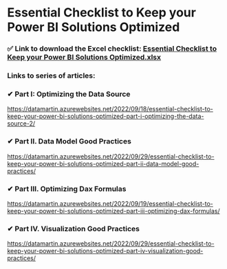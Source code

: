 # Essential Checklist to Keep your Power BI Solutions Optimized

### ✅ Link to download the Excel checklist: [Essential Checklist to Keep your Power BI Solutions Optimized.xlsx](https://github.com/NuricBI/desktop-tutorial/files/9831828/Essential.Checklist.to.Keep.your.Power.BI.Solutions.Optimized.xlsx)

### Links to series of articles:

### ✔ Part I: Optimizing the Data Source

https://datamartin.azurewebsites.net/2022/09/18/essential-checklist-to-keep-your-power-bi-solutions-optimized-part-i-optimizing-the-data-source-2/

### ✔ Part II. Data Model Good Practices

https://datamartin.azurewebsites.net/2022/09/29/essential-checklist-to-keep-your-power-bi-solutions-optimized-part-ii-data-model-good-practices/

### ✔ Part III. Optimizing Dax Formulas

https://datamartin.azurewebsites.net/2022/09/19/essential-checklist-to-keep-your-power-bi-solutions-optimized-part-iii-optimizing-dax-formulas/

### ✔ Part IV. Visualization Good Practices

https://datamartin.azurewebsites.net/2022/09/29/essential-checklist-to-keep-your-power-bi-solutions-optimized-part-iv-visualization-good-practices/

